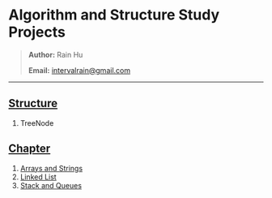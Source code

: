 # Algorithm and Structure Study Projects
>
> **Author:** Rain Hu
>
> **Email:** intervalrain@gmail.com
>
---
## [Structure](https://github.com/intervalrain/algo/tree/master/DioUtility)
1. TreeNode

## [Chapter](https://github.com/intervalrain/algo/tree/master/Topic)
1. [Arrays and Strings](https://github.com/intervalrain/algo/tree/master/ArrayAndStrings)
2. [Linked List](https://github.com/intervalrain/algo/tree/master/LinkedList)
3. [Stack and Queues](https://github.com/intervalrain/algo/tree/master/StackAndQueues)

